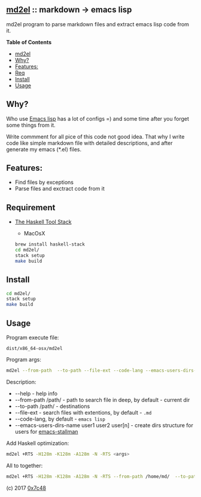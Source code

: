 ## [md2el](https://github.com/0x7c48/md2el) :: markdown -> emacs lisp
md2el program to parse markdown files and extract emacs lisp code from it.

**Table of Contents**

- [md2el](https://github.com/0x7c48/md2el)
- [Why?](#why)
- [Features:](#features)
- [Req](#req)
- [Install](#install)
- [Usage](#usage)


## Why?
Who use [Emacs lisp](https://www.gnu.org/software/emacs/) has a lot of configs =)
and some time after you forget some things from it.

Write commment for all pice of this code not good idea.
That why I write code like simple markdown file with detailed descriptions,
and after generate my emacs (*.el) files.


## Features:
+ Find files by exceptions
+ Parse files and exctract code from it


## Requirement
+ [The Haskell Tool Stack](https://github.com/commercialhaskell/stack)

    - MacOsX

    ```bash
    brew install haskell-stack
    cd md2el/
    stack setup
    make build
    ```


## Install

```bash
cd md2el/
stack setup
make build
```


## Usage

Program execute file:

```dist/x86_64-osx/md2el```


Program args:

```bash
md2el --from-path  --to-path --file-ext --code-lang --emacs-users-dirs-names
```

Description:

+ --help - help info
+ --from-path /path/ - path to search file in deep, by default - current dir
+ --to-path /path/ - destinations
+ --file-ext - search files with extentions, by default - `.md`
+ --code-lang, by default - `emacs lisp`
+ --emacs-users-dirs-name user1 user2 user[n] - create dirs structure for users for [emacs-stallman](https://github.com/0x7c48/emacs-stallman/)
  
  
Add Haskell optimization:

```bash
md2el +RTS -H128m -K128m -A128m -N -RTS <args>
```
  
  
All to together:

```bash
md2el +RTS -H128m -K128m -A128m -N -RTS --from-path /home/md/  --to-path /home/el/ --file-ext .md --code-lang emacs lisp
```


(c) 2017 [0x7c48](https://github.com/0x7c48)
